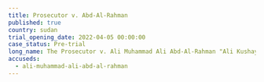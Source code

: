 ```yaml
---
title: Prosecutor v. Abd-Al-Rahman
published: true
country: sudan
trial_opening_date: 2022-04-05 00:00:00
case_status: Pre-trial
long_name: The Prosecutor v. Ali Muhammad Ali Abd-Al-Rahman "Ali Kushayb"
accuseds:
  - ali-muhammad-ali-abd-al-rahman
---
```

